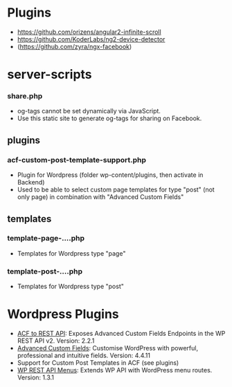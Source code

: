 # Plugins

* https://github.com/orizens/angular2-infinite-scroll
* https://github.com/KoderLabs/ng2-device-detector
* (https://github.com/zyra/ngx-facebook)

# server-scripts
### share.php
* og-tags cannot be set dynamically via JavaScript.
* Use this static site to generate og-tags for sharing on Facebook.

## plugins
### acf-custom-post-template-support.php
* Plugin for Wordpress (folder wp-content/plugins, then activate in Backend)
* Used to be able to select custom page templates for type "post" (not only page) in combination with "Advanced Custom Fields"

## templates
### template-page-....php
* Templates for Wordpress type "page"

### template-post-....php
* Templates for Wordpress type "post"

# Wordpress Plugins
* [ACF to REST API](http://github.com/airesvsg/acf-to-rest-api): Exposes Advanced Custom Fields Endpoints in the WP REST API v2. Version: 2.2.1
* [Advanced Custom Fields](https://www.advancedcustomfields.com/): Customise WordPress with powerful, professional and intuitive fields. Version: 4.4.11
* Support for Custom Post Templates in ACF (see plugins)
* [WP REST API Menus](https://de.wordpress.org/plugins/wp-api-menus/): Extends WP API with WordPress menu routes. Version: 1.3.1